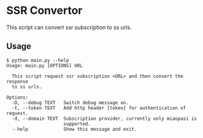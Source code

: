# SSR Convertor

This script can convert ssr subscription to ss urls.

## Usage

```shell
$ python main.py --help
Usage: main.py [OPTIONS] URL

  This script request ssr subscription <URL> and then convert the response
  to ss urls.

Options:
  -D, --debug TEXT   Switch debug message on.
  -t, --token TEXT   Add http header [token] for authentication of request.
  -d, --domain TEXT  Subscription provider, currently only miaopasi is
                     supported.
  --help             Show this message and exit.
```